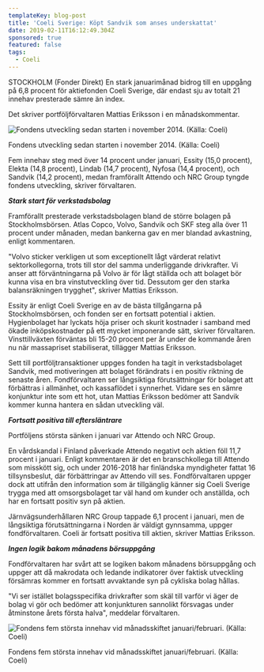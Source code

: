 ```yaml
---
templateKey: blog-post
title: 'Coeli Sverige: Köpt Sandvik som anses underskattat'
date: 2019-02-11T16:12:49.304Z
sponsored: true
featured: false
tags:
  - Coeli
---
```

STOCKHOLM (Fonder Direkt) En stark januarimånad bidrog till en uppgång på 6,8 procent för aktiefonden Coeli Sverige, där endast sju av totalt 21 innehav presterade sämre än index.



Det skriver portföljförvaltaren Mattias Eriksson i en månadskommentar.

![Fondens utveckling sedan starten i november 2014. (Källa: Coeli)](/img/coeli11feb3.png)

<span class="image-caption">Fondens utveckling sedan starten i november 2014. (Källa: Coeli)</span>

Fem innehav steg med över 14 procent under januari, Essity (15,0 procent), Elekta (14,8 procent), Lindab (14,7 procent), Nyfosa (14,4 procent), och Sandvik (14,2 procent), medan framförallt Attendo och NRC Group tyngde fondens utveckling, skriver förvaltaren.



**_Stark start för verkstadsbolag_**



Framförallt presterade verkstadsbolagen bland de större bolagen på Stockholmsbörsen. Atlas Copco, Volvo, Sandvik och SKF steg alla över 11 procent under månaden, medan bankerna gav en mer blandad avkastning, enligt kommentaren.



"Volvo sticker verkligen ut som exceptionellt lågt värderat relativt sektorkollegorna, trots till stor del samma underliggande drivkrafter. Vi anser att förväntningarna på Volvo är för lågt ställda och att bolaget bör kunna visa en bra vinstutveckling över tid. Dessutom ger den starka balansräkningen trygghet", skriver Mattias Eriksson.



Essity är enligt Coeli Sverige en av de bästa tillgångarna på Stockholmsbörsen, och fonden ser en fortsatt potential i aktien. Hygienbolaget har lyckats höja priser och skurit kostnader i samband med ökade inköpskostnader på ett mycket imponerande sätt, skriver förvaltaren. Vinsttillväxten förväntas bli 15-20 procent per år under de kommande åren nu när massapriset stabiliserat, tillägger Mattias Eriksson.



Sett till portföljtransaktioner uppges fonden ha tagit in verkstadsbolaget Sandvik, med motiveringen att bolaget förändrats i en positiv riktning de senaste åren. Fondförvaltaren ser långsiktiga förutsättningar för bolaget att förbättras i allmänhet, och kassaflödet i synnerhet. Vidare ses en sämre konjunktur inte som ett hot, utan Mattias Eriksson bedömer att Sandvik kommer kunna hantera en sådan utveckling väl.



**_Fortsatt positiva till eftersläntrare_**



Portföljens största sänken i januari var Attendo och NRC Group.



En vårdskandal i Finland påverkade Attendo negativt och aktien föll 11,7 procent i januari. Enligt kommentaren är det en branschkollega till Attendo som misskött sig, och under 2016-2018 har finländska myndigheter fattat 16 tillsynsbeslut, där förbättringar av Attendo vill ses. Fondförvaltaren uppger dock att utifrån den information som är tillgänglig känner sig Coeli Sverige trygga med att omsorgsbolaget tar väl hand om kunder och anställda, och har en fortsatt positiv syn på aktien.



Järnvägsunderhållaren NRC Group tappade 6,1 procent i januari, men de långsiktiga förutsättningarna i Norden är väldigt gynnsamma, uppger fondförvaltaren. Coeli är fortsatt positiva till aktien, skriver Mattias Eriksson.



**_Ingen logik bakom månadens börsuppgång_**



Fondförvaltaren har svårt att se logiken bakom månadens börsuppgång och uppger att då makrodata och ledande indikatorer över faktisk utveckling försämras kommer en fortsatt avvaktande syn på cykliska bolag hållas.



"Vi ser istället bolagsspecifika drivkrafter som skäl till varför vi äger de bolag vi gör och bedömer att konjunkturen sannolikt försvagas under åtminstone årets första halva", meddelar förvaltaren.

![Fondens fem största innehav vid månadsskiftet januari/februari. (Källa: Coeli)](/img/coeli11feb4.png)

<span class="image-caption">Fondens fem största innehav vid månadsskiftet januari/februari. (Källa: Coeli)</span>
